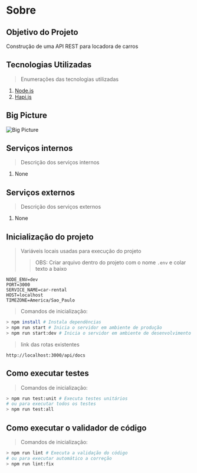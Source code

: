 # Sobre

## Objetivo do Projeto
Construção de uma API REST para locadora de carros

## Tecnologias Utilizadas
> Enumerações das tecnologias utilizadas
1. [Node.js](https://nodejs.org/)
2. [Hapi.js](https://hapijs.com/)

## Big Picture
![Big Picture](./.github/assets/big-picture.png)

## Serviços internos
> Descrição dos serviços internos
1. None

## Serviços externos
> Descrição dos serviços externos
1. None

## Inicialização do projeto

> Variáveis locais usadas para execução do projeto
>> OBS: Criar arquivo dentro do projeto com o nome `.env` e colar texto a baixo
````
NODE_ENV=dev
PORT=3000
SERVICE_NAME=car-rental
HOST=localhost
TIMEZONE=America/Sao_Paulo
````

> Comandos de inicialização:
````bash
> npm install # Instala dependências
> npm run start # Inicia o servidor em ambiente de produção
> npm run start:dev # Inicia o servidor em ambiente de desenvolvimento
````

> link das rotas existentes
````
http://localhost:3000/api/docs
````

## Como executar testes
> Comandos de inicialização:
````bash
> npm run test:unit # Executa testes unitários
# ou para executar todos os testes
> npm run test:all
````

## Como executar o validador de código
> Comandos de inicialização:
````bash
> npm run lint # Executa a validação do código
# ou para executar automático a correção
> npm run lint:fix
````